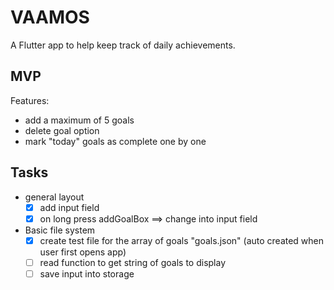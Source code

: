 # VAAMOS

A Flutter app to help keep track of daily achievements.

## MVP

Features:

- add a maximum of 5 goals
- delete goal option
- mark "today" goals as complete one by one

## Tasks

- general layout
  - [x] add input field
  - [x] on long press addGoalBox ==> change into input field

- Basic file system
  - [x] create test file for the array of goals "goals.json" (auto created when user first opens app)
  - [ ] read function to get string of goals to display
  - [ ] save input into storage

